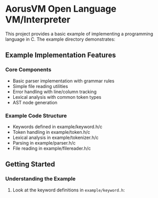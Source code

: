 # AorusVM Open Language VM/Interpreter

This project provides a basic example of implementing a programming language in C. The example directory demonstrates:

## Example Implementation Features

### Core Components
- Basic parser implementation with grammar rules
- Simple file reading utilities
- Error handling with line/column tracking
- Lexical analysis with common token types
- AST node generation

### Example Code Structure
- Keywords defined in example/keyword.h/c
- Token handling in example/token.h/c  
- Lexical analysis in example/tokenizer.h/c
- Parsing in example/parser.h/c
- File reading in example/filereader.h/c

## Getting Started

### Understanding the Example
1. Look at the keyword definitions in `example/keyword.h`:

